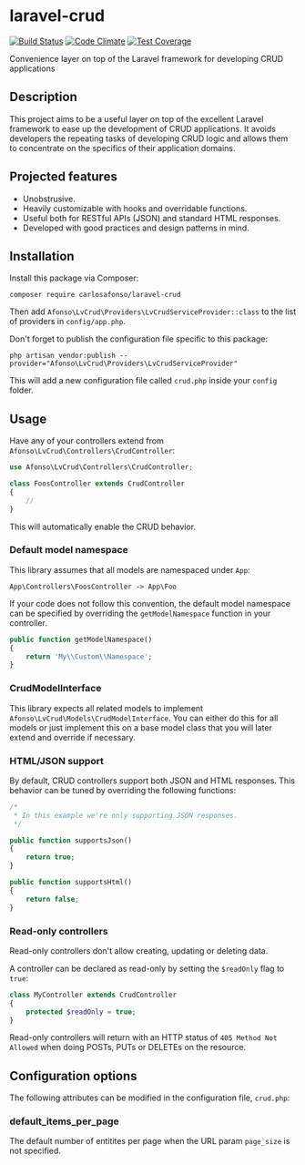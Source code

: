 # laravel-crud
[![Build Status](https://travis-ci.org/carlosafonso/laravel-crud.svg?branch=master)](https://travis-ci.org/carlosafonso/laravel-crud)
[![Code Climate](https://codeclimate.com/github/carlosafonso/laravel-crud/badges/gpa.svg)](https://codeclimate.com/github/carlosafonso/laravel-crud)
[![Test Coverage](https://codeclimate.com/github/carlosafonso/laravel-crud/badges/coverage.svg)](https://codeclimate.com/github/carlosafonso/laravel-crud/coverage)

Convenience layer on top of the Laravel framework for developing CRUD applications

## Description
This project aims to be a useful layer on top of the excellent Laravel framework to ease up the development of CRUD applications. It avoids developers the repeating tasks of developing CRUD logic and allows them to concentrate on the specifics of their application domains.

## Projected features
* Unobstrusive.
* Heavily customizable with hooks and overridable functions.
* Useful both for RESTful APIs (JSON) and standard HTML responses.
* Developed with good practices and design patterns in mind.

## Installation
Install this package via Composer:

```
composer require carlosafonso/laravel-crud
```

Then add `Afonso\LvCrud\Providers\LvCrudServiceProvider::class` to the list of providers in `config/app.php`.

Don't forget to publish the configuration file specific to this package:

```
php artisan vendor:publish --provider="Afonso\LvCrud\Providers\LvCrudServiceProvider"
```

This will add a new configuration file called `crud.php` inside your `config` folder.

## Usage
Have any of your controllers extend from `Afonso\LvCrud\Controllers\CrudController`:

```php
use Afonso\LvCrud\Controllers\CrudController;

class FoosController extends CrudController
{
    //
}
```

This will automatically enable the CRUD behavior.

### Default model namespace
This library assumes that all models are namespaced under `App`:

```
App\Controllers\FoosController -> App\Foo
```

If your code does not follow this convention, the default model namespace can be specified by overriding the `getModelNamespace` function in your controller.

```php
public function getModelNamespace()
{
    return 'My\\Custom\\Namespace';
}
```

### CrudModelInterface
This library expects all related models to implement `Afonso\LvCrud\Models\CrudModelInterface`. You can either do this for all models or just implement this on a base model class that you will later extend and override if necessary.

### HTML/JSON support
By default, CRUD controllers support both JSON and HTML responses. This behavior can be tuned by overriding the following functions:

```php
/*
 * In this example we're only supporting JSON responses.
 */

public function supportsJson()
{
    return true;
}

public function supportsHtml()
{
    return false;
}
```

### Read-only controllers
Read-only controllers don't allow creating, updating or deleting data.

A controller can be declared as read-only by setting the `$readOnly` flag to `true`:

```php
class MyController extends CrudController
{
    protected $readOnly = true;
}
```

Read-only controllers will return with an HTTP status of `405 Method Not Allowed` when doing POSTs, PUTs or DELETEs on the resource.

## Configuration options
The following attributes can be modified in the configuration file, `crud.php`:

### default_items_per_page
The default number of entitites per page when the URL param `page_size` is not specified.
